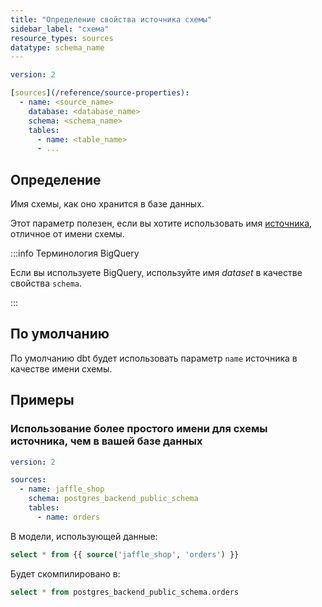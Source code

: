 ```yaml
---
title: "Определение свойства источника схемы"
sidebar_label: "схема"
resource_types: sources
datatype: schema_name
---
```


<File name='models/<filename>.yml'>

```yml
version: 2

[sources](/reference/source-properties):
  - name: <source_name>
    database: <database_name>
    schema: <schema_name>
    tables:
      - name: <table_name>
      - ...

```

</File>

## Определение
Имя схемы, как оно хранится в базе данных.

Этот параметр полезен, если вы хотите использовать имя [источника](/reference/source-properties), отличное от имени схемы.


:::info Терминология BigQuery

Если вы используете BigQuery, используйте имя _dataset_ в качестве свойства `schema`.

:::

## По умолчанию
По умолчанию dbt будет использовать параметр `name` источника в качестве имени схемы.

## Примеры
### Использование более простого имени для схемы источника, чем в вашей базе данных

<File name='models/<filename>.yml'>

```yml
version: 2

sources:
  - name: jaffle_shop
    schema: postgres_backend_public_schema
    tables:
      - name: orders

```

</File>


В модели, использующей данные:
```sql
select * from {{ source('jaffle_shop', 'orders') }}
```

Будет скомпилировано в:
```sql
select * from postgres_backend_public_schema.orders
```